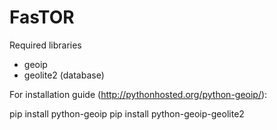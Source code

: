 # FasTOR

Required libraries
- geoip
- geolite2 (database)

For installation guide (http://pythonhosted.org/python-geoip/):

pip install python-geoip
pip install python-geoip-geolite2 
